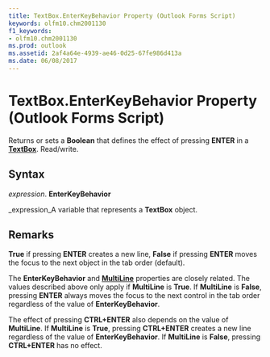 ```yaml
---
title: TextBox.EnterKeyBehavior Property (Outlook Forms Script)
keywords: olfm10.chm2001130
f1_keywords:
- olfm10.chm2001130
ms.prod: outlook
ms.assetid: 2af4a64e-4939-ae46-0d25-67fe986d413a
ms.date: 06/08/2017
---
```



# TextBox.EnterKeyBehavior Property (Outlook Forms Script)

Returns or sets a **Boolean** that defines the effect of pressing **ENTER** in a **[TextBox](textbox-object-outlook-forms-script.md)**. Read/write.


## Syntax

 _expression_. **EnterKeyBehavior**

 _expression_A variable that represents a **TextBox** object.


## Remarks

 **True** if pressing **ENTER** creates a new line, **False** if pressing **ENTER** moves the focus to the next object in the tab order (default).

The **EnterKeyBehavior** and **[MultiLine](textbox-multiline-property-outlook-forms-script.md)** properties are closely related. The values described above only apply if **MultiLine** is **True**. If **MultiLine** is **False**, pressing **ENTER** always moves the focus to the next control in the tab order regardless of the value of **EnterKeyBehavior**.

The effect of pressing **CTRL+ENTER** also depends on the value of **MultiLine**. If **MultiLine** is **True**, pressing **CTRL+ENTER** creates a new line regardless of the value of **EnterKeyBehavior**. If **MultiLine** is **False**, pressing **CTRL+ENTER** has no effect.


